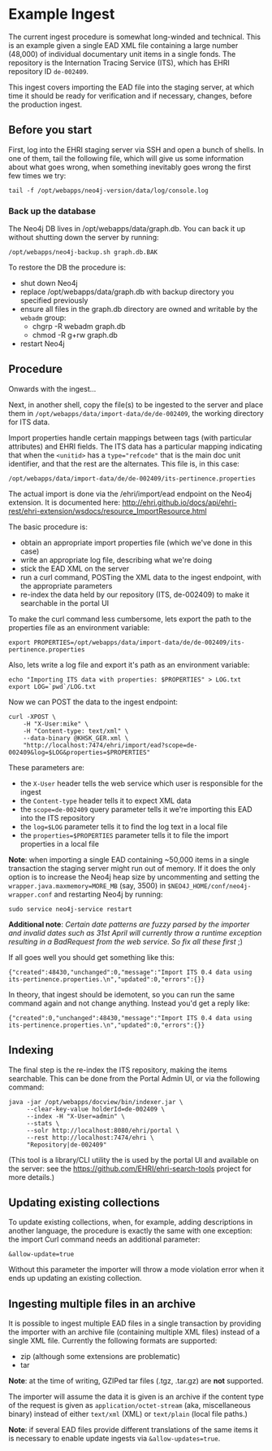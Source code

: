 # Example Ingest

The current ingest procedure is somewhat long-winded and technical. This is an example
given a single EAD XML file containing a large number (48,000) of individual documentary
unit items in a single fonds. The repository is the Internation Tracing Service (ITS),
which has EHRI repository ID `de-002409`.

This ingest covers importing the EAD file into the staging server, at which time it
should be ready for verification and if necessary, changes, before the production
ingest.

## Before you start

First, log into the EHRI staging server via SSH and open a bunch of shells.
In one of them, tail the following file, which will give us some information
about what goes wrong, when something inevitably goes wrong the first few times
we try:

    tail -f /opt/webapps/neo4j-version/data/log/console.log

### Back up the database

The Neo4j DB lives in /opt/webapps/data/graph.db. You can back it up without shutting 
down the server by running:

    /opt/webapps/neo4j-backup.sh graph.db.BAK

To restore the DB the procedure is:
 - shut down Neo4j
 - replace /opt/webapps/data/graph.db with backup directory you specified previously
 - ensure all files in the graph.db directory are owned and writable by the `webadm` group:
    - chgrp -R webadm graph.db
    - chmod -R g+rw graph.db
 - restart Neo4j

## Procedure

Onwards with the ingest...

Next, in another shell, copy the file(s) to be ingested to the server and place them
in `/opt/webapps/data/import-data/de/de-002409`, the working directory for ITS data.

Import properties handle certain mappings between tags (with particular attributes)
and EHRI fields. The ITS data has a particular mapping indicating that when the
`<unitid>` has a `type="refcode"` that is the main doc unit identifier, and that the
rest are the alternates. This file is, in this case:

    /opt/webapps/data/import-data/de/de-002409/its-pertinence.properties

The actual import is done via the /ehri/import/ead endpoint on the Neo4j extension. It is
documented here: http://ehri.github.io/docs/api/ehri-rest/ehri-extension/wsdocs/resource_ImportResource.html

The basic procedure is:

 - obtain an appropriate import properties file (which we've done in this case)
 - write an appropriate log file, describing what we're doing
 - stick the EAD XML on the server
 - run a curl command, POSTing the XML data to the ingest endpoint, with
   the appropriate parameters
 - re-index the data held by our repository (ITS, de-002409) to make it
   searchable in the portal UI

To make the curl command less cumbersome, lets export the path to the properties
file as an environment variable:

    export PROPERTIES=/opt/webapps/data/import-data/de/de-002409/its-pertinence.properties

Also, lets write a log file and export it's path as an environment variable:

    echo "Importing ITS data with properties: $PROPERTIES" > LOG.txt
    export LOG=`pwd`/LOG.txt

Now we can POST the data to the ingest endpoint:

    curl -XPOST \
        -H "X-User:mike" \
        -H "Content-type: text/xml" \
        --data-binary @KHSK_GER.xml \
        "http://localhost:7474/ehri/import/ead?scope=de-002409&log=$LOG&properties=$PROPERTIES"

These parameters are:

 - the `X-User` header tells the web service which user is responsible for the ingest
 - the `Content-type` header tells it to expect XML data
 - the `scope=de-002409` query parameter tells it we're importing this EAD into
   the ITS repository
 - the `log=$LOG` parameter tells it to find the log text in a local file
 - the `properties=$PROPERTIES` parameter tells it to file the import properties
   in a local file

**Note**: when importing a single EAD containing ~50,000 items in a single transaction the
staging server might run out of memory. If it does the only option is to increase the
Neo4j heap size  by uncommenting and setting the `wrapper.java.maxmemory=MORE_MB` (say,
 3500) in `$NEO4J_HOME/conf/neo4j-wrapper.conf` and restarting Neo4j by running:

    sudo service neo4j-service restart

**Additional note**: _Certain date patterns are fuzzy parsed by the importer and invalid
dates such as 31st April will currently throw a runtime exception resulting in a BadRequest
from the web service. So fix all these first_ ;)

If all goes well you should get something like this:

    {"created":48430,"unchanged":0,"message":"Import ITS 0.4 data using its-pertinence.properties.\n","updated":0,"errors":{}}

In theory, that ingest should be idemotent, so you can run the same command again and not change anything. Instead you'd
get a reply like:

    {"created":0,"unchanged":48430,"message":"Import ITS 0.4 data using its-pertinence.properties.\n","updated":0,"errors":{}}

## Indexing

The final step is the re-index the ITS repository, making the items searchable. This can be done
from the Portal Admin UI, or via the following command:

    java -jar /opt/webapps/docview/bin/indexer.jar \
         --clear-key-value holderId=de-002409 \
         --index -H "X-User=admin" \
         --stats \
         --solr http://localhost:8080/ehri/portal \
         --rest http://localhost:7474/ehri \
         "Repository|de-002409"

(This tool is a library/CLI utility the is used by the portal UI and available on the server: see
the https://github.com/EHRI/ehri-search-tools project for more details.)

## Updating existing collections

To update existing collections, when, for example, adding descriptions in another language, the
procedure is exactly the same with one exception: the import Curl command needs an additional 
parameter:

    &allow-update=true

Without this parameter the importer will throw a mode violation error when it ends up updating
an existing collection.

## Ingesting multiple files in an archive

It is possible to ingest multiple EAD files in a single transaction by providing the importer
with an archive file (containing multiple XML files) instead of a single XML file. Currently
the following formats are supported:

 - zip (although some extensions are problematic)
 - tar

**Note**: at the time of writing, GZIPed tar files (.tgz, .tar.gz) are **not** supported.

The importer will assume the data it is given is an archive if the content type of the
request is given as `application/octet-stream` (aka, miscellaneous binary) instead of
either `text/xml` (XML) or `text/plain` (local file paths.)

**Note**: if several EAD files provide different translations of the same items it is
necessary to enable update ingests via `&allow-updates=true`.
